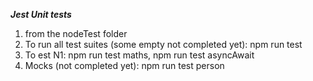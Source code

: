 ***Jest Unit tests***
1. from the nodeTest folder 
2. To run all test suites (some empty not completed yet): npm run test
3. To est N1: npm run test maths, npm run test asyncAwait
4. Mocks (not completed yet): npm run test person
